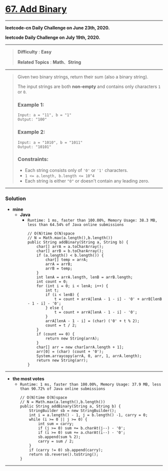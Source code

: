 # [67. Add Binary](https://leetcode.com/problems/add-binary/)

---

**leetcode-cn Daily Challenge on June 23th, 2020.**

**leetcode Daily Challenge on July 19th, 2020.**

---

> **Difficulty** : **Easy**
> 
> **Related Topics** : **Math**、**String**

---

> Given two binary strings, return their sum (also a binary string).
> 
> The input strings are both **non-empty** and contains only characters `1` or `0`.
> 
> ### Example 1:
> ```
> Input: a = "11", b = "1"
> Output: "100"
> ```
> 
> ### Example 2:
> ```
> Input: a = "1010", b = "1011"
> Output: "10101"
> ```
> 
> ### Constraints:
> * Each string consists only of `'0'` or `'1'` characters.
> * `1 <= a.length, b.length <= 10^4`
> * Each string is either `"0"` or doesn't contain any leading zero.

---

### Solution
* **mine**
  * **Java**
    * `Runtime: 1 ms, faster than 100.00%, Memory Usage: 38.3 MB, less than 64.54% of Java online submissions`
      ```
      // O(N)time O(N)space
      // N = Math.max(a.length(),b.length())
      public String addBinary(String a, String b) {
          char[] arrA = a.toCharArray();
          char[] arrB = b.toCharArray();
          if (a.length() < b.length()) {
              char[] temp = arrA;
              arrA = arrB;
              arrB = temp;
          }
          int lenA = arrA.length, lenB = arrB.length;
          int count = 0;
          for (int i = 0; i < lenA; i++) {
              int t;
              if (i < lenB) {
                  t = count + arrA[lenA - 1 - i] - '0' + arrB[lenB - 1 - i] - '0';
              } else {
                  t = count + arrA[lenA - 1 - i] - '0';
              }
              arrA[lenA - 1 - i] = (char) ('0' + t % 2);
              count = t / 2;
          }
          if (count == 0) {
              return new String(arrA);
          }
          char[] arr = new char[arrA.length + 1];
          arr[0] = (char) (count + '0');
          System.arraycopy(arrA, 0, arr, 1, arrA.length);
          return new String(arr);
      }
      ```
  
  
---


* **the most votes**
  * `Runtime: 1 ms, faster than 100.00%, Memory Usage: 37.9 MB, less than 90.72% of Java online submissions`
    ```
    // O(N)time O(N)space
    // N = Math.max(a.length(),b.length())
    public String addBinary(String a, String b) {
        StringBuilder sb = new StringBuilder();
        int i = a.length() - 1, j = b.length() -1, carry = 0;
        while (i >= 0 || j >= 0) {
            int sum = carry;
            if (j >= 0) sum += b.charAt(j--) - '0';
            if (i >= 0) sum += a.charAt(i--) - '0';
            sb.append(sum % 2);
            carry = sum / 2;
        }
        if (carry != 0) sb.append(carry);
        return sb.reverse().toString();
    }
    ```


---
